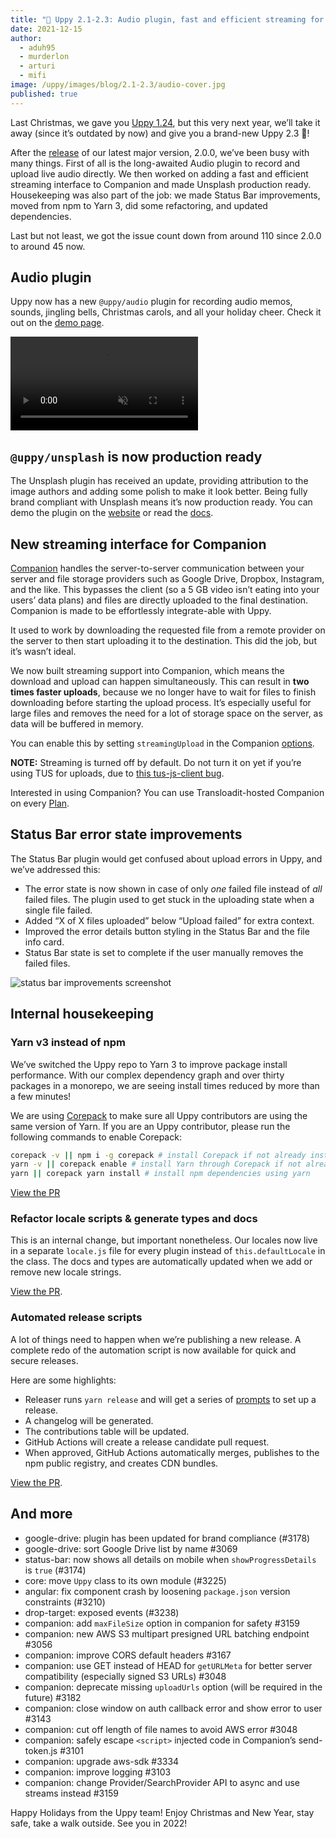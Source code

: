```yaml
---
title: "🎄 Uppy 2.1-2.3: Audio plugin, fast and efficient streaming for Companion, production-ready Unsplash, and more" 
date: 2021-12-15
author: 
  - aduh95
  - murderlon
  - arturi
  - mifi
image: /uppy/images/blog/2.1-2.3/audio-cover.jpg
published: true
---
```


<!--retext-simplify ignore very-->

Last Christmas, we gave you [Uppy 1.24](/uppy/blog/2020/12/1.24/), but this very next year, we’ll take it away (since it’s outdated by now) and give you a brand-new Uppy 2.3 🎁!

After the [release](/uppy/blog/2021/08/2.0/) of our latest major version, 2.0.0, we’ve been busy with many things. First of all is the long-awaited Audio plugin to record and upload live audio directly. We then worked on adding a fast and efficient streaming interface to Companion and made Unsplash production ready. Housekeeping was also part of the job: we made Status Bar improvements, moved from npm to Yarn 3, did some refactoring, and updated dependencies.

Last but not least, we got the issue count down from around 110 since 2.0.0 to around 45 now.

<!--more-->

## Audio plugin

Uppy now has a new `@uppy/audio` plugin for recording audio memos, sounds, jingling bells, Christmas carols, and all your holiday cheer. Check it out on the [demo page](/uppy/examples/dashboard/).

<video alt="Audio plugin demo" muted autoplay loop>
  <source src="/images/blog/2.1-2.3/audio-demo.mp4" type="video/mp4">
  Your browser does not support the video tag: /uppy/images/blog/2.1-2.3/audio-demo.mp4
</video>

## `@uppy/unsplash` is now production ready

The Unsplash plugin has received an update, providing attribution to the image authors and adding some polish to make it look better. Being fully brand compliant with Unsplash means it’s now production ready. You can demo the plugin on the [website](/uppy/examples/dashboard) or read the [docs](/uppy/docs/unsplash/).

## New streaming interface for Companion

[Companion][companion] handles the server-to-server communication between your server and file storage providers such as Google Drive, Dropbox, Instagram, and the like. This bypasses the client (so a 5 GB video isn’t eating into your users’ data plans) and files are directly uploaded to the final destination. Companion is made to be effortlessly integrate-able with Uppy.

It used to work by downloading the requested file from a remote provider on the server to then start uploading it to the destination. This did the job, but it’s wasn’t ideal.

We now built streaming support into Companion, which means the download and upload can happen simultaneously. This can result in **two times faster uploads**, because we no longer have to wait for files to finish downloading before starting the upload process. It’s especially useful for large files and removes the need for a lot of storage space on the server, as data will be buffered in memory.

You can enable this by setting `streamingUpload` in the Companion [options](/uppy/docs/companion/#Options).

**NOTE:** Streaming is turned off by default. Do not turn it on yet if you’re using TUS for uploads, due to [this tus-js-client bug](https://github.com/tus/tus-js-client/issues/275).

Interested in using Companion? You can use Transloadit-hosted Companion on every [Plan](https://transloadit.com/pricing/).

## Status Bar error state improvements

The Status Bar plugin would get confused about upload errors in Uppy, and we’ve addressed this:

* The error state is now shown in case of only _one_ failed file instead of _all_ failed files. The plugin used to get stuck in the uploading state when a single file failed.
* Added “X of X files uploaded” below “Upload failed” for extra context.
* Improved the error details button styling in the Status Bar and the file info card.
* Status Bar state is set to complete if the user manually removes the failed files.

![status bar improvements screenshot](/images/blog/2.1-2.3/status-bar-improvements.jpg)

## Internal housekeeping

### Yarn v3 instead of npm

We’ve switched the Uppy repo to Yarn 3 to improve package install performance. With our complex dependency graph and over thirty packages in a monorepo, we are seeing install times reduced by more than a few minutes!

We are using [Corepack](https://github.com/nodejs/corepack) to make sure all Uppy contributors are using the same version of Yarn. If you are an Uppy contributor, please run the following commands to enable Corepack:

```sh
corepack -v || npm i -g corepack # install Corepack if not already installed
yarn -v || corepack enable # install Yarn through Corepack if not already installed
yarn || corepack yarn install # install npm dependencies using yarn
```

[View the PR](https://github.com/transloadit/uppy/pull/3237)

### Refactor locale scripts & generate types and docs

This is an internal change, but important nonetheless. Our locales now live in a separate `locale.js` file for every plugin instead of `this.defaultLocale` in the class. The docs and types are automatically updated when we add or remove new locale strings.

[View the PR](https://github.com/transloadit/uppy/pull/3276).

### Automated release scripts

A lot of things need to happen when we’re publishing a new release. A complete redo of the automation script is now available for quick and secure releases.

Here are some highlights:

* Releaser runs `yarn release` and will get a series of [prompts](https://github.com/terkelg/prompts) to set up a release.
* A changelog will be generated.
* The contributions table will be updated.
* GitHub Actions will create a release candidate pull request.
* When approved, GitHub Actions automatically merges, publishes to the npm public registry, and creates CDN bundles.

[View the PR](https://github.com/transloadit/uppy/pull/3304).

## And more

* google-drive: plugin has been updated for brand compliance (#3178)
* google-drive: sort Google Drive list by name #3069
* status-bar: now shows all details on mobile when `showProgressDetails` is `true` (#3174)
* core: move `Uppy` class to its own module (#3225)
* angular: fix component crash by loosening `package.json` version constraints (#3210)
* drop-target: exposed events (#3238)
* companion: add `maxFileSize` option in companion for safety #3159
* companion: new AWS S3 multipart presigned URL batching endpoint #3056
* companion: improve CORS default headers #3167
* companion: use GET instead of HEAD for `getURLMeta` for better server compatibility (especially signed S3 URLs) #3048
* companion: deprecate missing `uploadUrls` option (will be required in the future) #3182
* companion: close window on auth callback error and show error to user #3143
* companion: cut off length of file names to avoid AWS error #3048
* companion: safely escape `<script>` injected code in Companion’s send-token.js #3101
* companion: upgrade aws-sdk #3334
* companion: improve logging #3103
* companion: change Provider/SearchProvider API to async and use streams instead #3159

Happy Holidays from the Uppy team! Enjoy Christmas and New Year, stay safe, take a walk outside. See you in 2022!

<!-- definitions -->

[companion]: /uppy/docs/companion/
